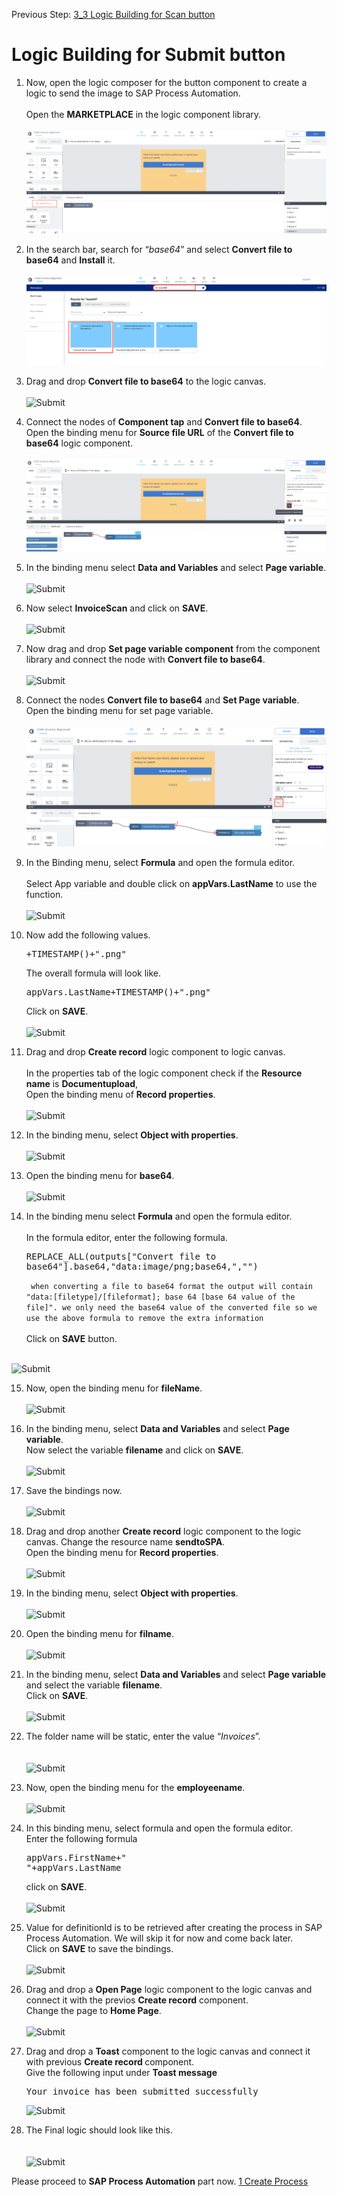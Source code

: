 Previous Step: <a href="https://github.com/SAP-samples/process-automation-enablement/tree/main/Workshops/LCNC_Roadshow/Build%20Apps/3%20Details%20Page/3_3%20Logic%20Building%20for%20Scan%20button/Readme.md">3_3 Logic Building for Scan button</a>


# Logic Building for Submit button


1. Now, open the logic composer for the button component to create a logic to send the image to SAP Process Automation.<br><br>
Open the <b>MARKETPLACE</b> in the logic component library.<br><br>
![Submit](Images/01.png)

2. In the search bar, search for “<i>base64</i>” and select <b>Convert file to base64</b>
and <b>Install</b> it.<br><br>
![Submit](Images/02.png)

3. Drag and drop <b>Convert file to base64</b> to the logic canvas.<br><br>
![Submit](Images/03.png)

4. Connect the nodes of <b>Component tap</b> and <b>Convert file to base64</b>.
Open the binding menu for <b>Source file URL</b> of the <b>Convert file to base64</b> logic component.<br><br>
![Submit](Images/04.png)

5. In the binding menu select <b>Data and Variables</b> and select <b>Page variable</b>.<br><br>
![Submit](Images/05.png)

6. Now select <b>InvoiceScan</b> and click on <b>SAVE</b>.<br><br>
![Submit](Images/06.png)

7. Now drag and drop <b>Set page variable component</b> from the component library and connect the node with <b>Convert file to base64</b>.<br><br>
![Submit](Images/07.png)

8. Connect the nodes <b>Convert file to base64</b> and <b>Set Page variable</b>. <br>Open the binding menu for set page variable.<br><br>
![Submit](Images/08.png)

9. In the Binding menu, select <b>Formula</b> and open the formula editor.<br>				
Select App variable and double click on <b>appVars.LastName</b> to use the function.<br><br>
![Submit](Images/10.png)

10. Now add the following values.<pre>+TIMESTAMP()+".png"</pre>
The overall formula will look like.<pre>appVars.LastName+TIMESTAMP()+".png"</pre>
Click on <b>SAVE</b>.<br><br>
![Submit](Images/11.png)

11. Drag and drop <b>Create record</b> logic component to logic canvas.<br>				
In the properties tab of the logic component check if the <b>Resource name</b> is <b>Documentupload</b>,<br>
Open the binding menu of <b>Record properties</b>. <br><br>
![Submit](Images/12.png)

12. In the binding menu, select <b>Object with properties</b>.<br><br>
![Submit](Images/13.png)

13. Open the binding menu for <b>base64</b>.<br><br>
![Submit](Images/14.png)

14. In the binding menu select <b>Formula</b> and open the formula editor.<br>				
In the formula editor, enter the following formula.<pre>REPLACE_ALL(outputs["Convert file to base64"].base64,"data:image/png;base64,","")</pre>
``` when converting a file to base64 format the output will contain "data:[filetype]/[fileformat]; base 64 [base 64 value of the file]". we only need the base64 value of the converted file so we use the above formula to remove the extra information``` <br><br>
Click on <b>SAVE</b> button. <br><br>

![Submit](Images/15.png)

15. Now, open the binding menu for <b>fileName</b>.<br><br>
![Submit](Images/16.png)
		
16. In the binding menu, select <b>Data and Variables</b> and select <b>Page variable</b>. <br>Now select the variable <b>filename</b> and click on <b>SAVE</b>.<br><br>
![Submit](Images/17.png)

17. Save the bindings now.<br><br>
![Submit](Images/18.png)

18. Drag and drop another <b>Create record</b> logic component to the logic canvas.
Change the resource name <b>sendtoSPA</b>.						
Open the binding menu for <b>Record properties</b>. <br><br>
![Submit](Images/19.png)

19. In the binding menu, select <b>Object with properties</b>. <br><br>
![Submit](Images/20.png)

20. Open the binding menu for <b>filname</b>.<br><br>
![Submit](Images/21.png)
		
21. In the binding menu, select <b>Data and Variables</b> and select <b>Page variable</b> and select the variable <b>filename</b>.<br>
Click on <b>SAVE</b>.	<br><br>
![Submit](Images/22.png)
		
22. The folder name will be static, enter the value “<i>Invoices</i>”.<br><br>		
![Submit](Images/23.png)
				
23. Now, open the binding menu for the <b>employeename</b>.<br><br>
![Submit](Images/Screenshot%202022-09-29%20at%2014.50.43.png)

24. In this binding menu, select formula and open the formula editor.<br>
Enter the following formula<pre>appVars.FirstName+" "+appVars.LastName</pre>
click on <b>SAVE</b>.<br><br>
![Submit](Images/24.png)

25. Value for definitionId is to be retrieved after creating the process in SAP Process Automation. We will skip it for now and come back later.<br>
Click on <b>SAVE</b> to save the bindings.<br><br>
![Submit](Images/25.png)

26. Drag and drop a <b>Open Page</b> logic component to the logic canvas and connect it with the previos <b>Create record</b> component. <br>
Change the page to <b>Home Page</b>.<br><br>
![Submit](Images/26.png)
	
27. Drag and drop a <b>Toast</b> component to the logic canvas and connect it with previous <b>Create record </b> component. <br>
Give the following input under <b>Toast message</b>
	<pre>Your invoice has been submitted successfully</pre>
	![Submit](Images/27.png)	
	
28. The Final logic should look like this.<br><br>			
![Submit](Images/28.png)

Please proceed to **SAP Process Automation** part now.
[1 Create Process](https://github.com/SAP-samples/process-automation-enablement/tree/main/Workshops/LCNC_Roadshow/Build%20Process%20Automation/1%20Create%20Process/spa-dox-create-process.md)
				

			

		
	
		

